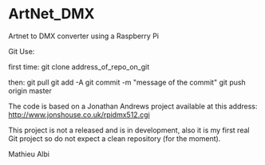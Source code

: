 # ArtNet_DMX
Artnet to DMX converter using a Raspberry Pi


Git Use:

first time:
git clone address_of_repo_on_git

then:
git pull
git add -A
git commit -m "message of the commit"
git push origin master


The code is based on a Jonathan Andrews project available at this address:
http://www.jonshouse.co.uk/rpidmx512.cgi

This project is not a released and is in development, also it is my first real Git project so do not expect a clean repository (for the moment).

Mathieu Albi
